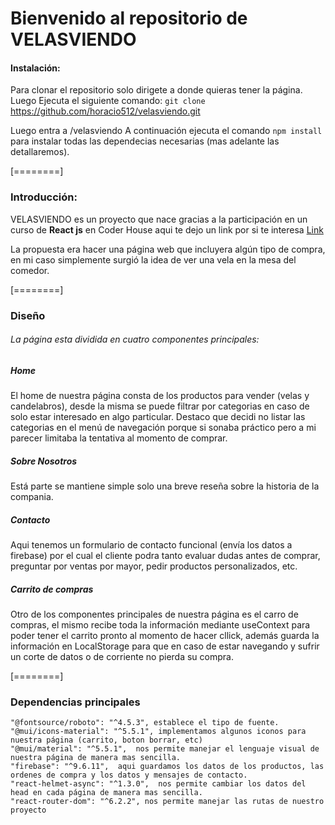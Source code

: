 # Bienvenido al repositorio de VELASVIENDO

#### Instalación:

Para clonar el repositorio solo dirigete a donde quieras tener la página.
Luego Ejecuta el siguiente comando:
`git clone` https://github.com/horacio512/velasviendo.git

Luego entra a /velasviendo
A continuación ejecuta el comando `npm install ` para instalar todas las dependecias necesarias (mas adelante las detallaremos).

[========]

### Introducción:

VELASVIENDO es un proyecto que nace gracias a la participación en un curso de
**React js** en Coder House aqui te dejo un link por si te interesa [Link](https://www.coderhouse.com/ "Link")

La propuesta era hacer una página web que incluyera algún tipo de compra, en mi caso simplemente surgió la idea de ver una vela en la mesa del comedor.

[========]

### Diseño
###### La página esta dividida en cuatro componentes principales:
#####  Home
El home de nuestra página consta de los productos para vender (velas y candelabros), desde la misma se puede filtrar por categorias en caso de solo estar interesado en algo particular. Destaco que decidi no listar las categorias en el menú de navegación porque si sonaba práctico pero a mi parecer limitaba la tentativa al momento de comprar.

##### Sobre Nosotros
Está parte se mantiene simple solo una breve reseña sobre la historia de la compania.

##### Contacto
Aqui tenemos un formulario de contacto funcional (envía los datos a firebase) por el cual el cliente podra tanto evaluar dudas antes de comprar, preguntar por ventas por mayor, pedir productos personalizados, etc.

##### Carrito de compras
Otro de los componentes principales de nuestra página es el carro de compras, el mismo recibe toda la información mediante useContext para poder tener el carrito pronto al momento de hacer cllick, además guarda la información en LocalStorage para que en caso de estar navegando y sufrir un corte de datos o de corriente no pierda su compra.

[========]

### Dependencias principales

    "@fontsource/roboto": "^4.5.3", establece el tipo de fuente.
    "@mui/icons-material": "^5.5.1", implementamos algunos iconos para nuestra página (carrito, boton borrar, etc)
    "@mui/material": "^5.5.1",  nos permite manejar el lenguaje visual de nuestra página de manera mas sencilla.
    "firebase": "^9.6.11",  aqui guardamos los datos de los productos, las ordenes de compra y los datos y mensajes de contacto.
    "react-helmet-async": "^1.3.0",  nos permite cambiar los datos del head en cada página de manera mas sencilla.
    "react-router-dom": "^6.2.2", nos permite manejar las rutas de nuestro proyecto


